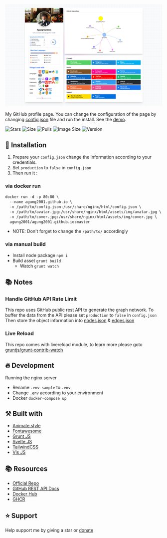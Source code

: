 ![Screenshot](screenshot.png)

My GitHub profile page. You can change the configuration of the page by changing [config.json](config.json) file and run the install. 
See the [demo][website].

![Stars](https://img.shields.io/github/stars/agung2001/agung2001.github.io?style=social)
![Size](https://img.shields.io/github/repo-size/agung2001/agung2001.github.io)
![Pulls](https://img.shields.io/docker/pulls/agung2001/agung2001.github.io)
![Image Size](https://img.shields.io/docker/image-size/agung2001/agung2001.github.io)
![Version](https://img.shields.io/docker/v/agung2001/agung2001.github.io)

## 🤖 Installation

1. Prepare your `config.json` change the information according to your credentials.
2. Set `production` to `false` in `config.json`
3. Then run it : 

### via docker run 
```
docker run -d -p 80:80 \
  --name agung2001.github.io \
  -v /path/to/config.json:/usr/share/nginx/html/config.json \
  -v /path/to/avatar.jpg:/usr/share/nginx/html/assets/img/avatar.jpg \
  -v /path/to/cover.jpg:/usr/share/nginx/html/assets/img/cover.jpg \
  agung2001/agung2001.github.io:master
```
- NOTE: Don't forget to change the `/path/to/` accordingly

### via manual build 
- Install node package `npm i`
- Build asset `grunt build`
  - Watch `grunt watch`

## 📚 Notes

### Handle GitHub API Rate Limit
This repo uses GitHub public rest API to generate the graph network.
To buffer the data from the API please set `production` to `false` in `config.json`
Then store the object information into [nodes.json](nodes.json) & [edges.json](edges.json)

### Live Reload
This repo comes with livereload module, to learn more please goto [gruntjs/grunt-contrib-watch](https://github.com/gruntjs/grunt-contrib-watch/blob/main/docs/watch-examples.md#enabling-live-reload-in-your-html)

## 🔥 Development
Running the nginx server
- Rename `.env-sample` to `.env`
- Change `.env` according to your environment
- Docker `docker-compose up`

## ⚒️ Built with
- [Animate.style](https://animate.style/)
- [Fontawesome](https://fontawesome.com/)
- [Grunt JS](https://gruntjs.com/)
- [Svelte JS](https://svelte.dev/)
- [TailwindCSS](https://tailwindcss.com/)
- [Vis JS](https://visjs.org/)

## 📚 Resources
- [Official Repo](https://github.com/agung2001/agung2001.github.io)
- [GitHub REST API Docs](https://docs.github.com/en/rest)
- [Docker Hub](https://hub.docker.com/r/agung2001/agung2001.github.io)
- [GHCR](https://github.com/agung2001/agung2001.github.io/pkgs/container/agung2001.github.io) 

## ⭐️ Support
Help support me by giving a star or [donate][website]

[website]: https://agung2001.github.io